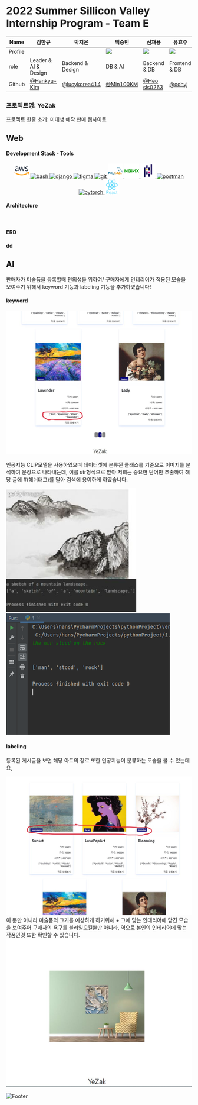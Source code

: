 # 2022 Summer Sillicon Valley Internship Program - Team E

| Name    | 김한규  | 박지은  | 백승민   | 신재용  | 유효주  |
| ------- | --------------------------------------------- | --------------------------------------------- | --------------------------------------------- | --------------------------------------------- | --------------------------------------------- |
| Profile | <img width="200px" src="" />|<img width="200px" src="" />| <img width="200px" src=".png" />| <img width="200px" src=".png" />| <img width="200px" src=".png" />|
| role    | Leader & AI & Design   | Backend & Design       | DB & AI       | Backend & DB      | Frontend & DB      |
| Github  | [@Hankyu-Kim](https://github.com/Hankyu-Kim) | [@lucykorea414](https://github.com/lucykorea414) | [@Min100KM](https://github.com/Min100KM) | [@Heo sls0263](https://github.com/sls0263) | [@oohyj](https://github.com/oohyj) |

### 프로젝트명: YeZak
프로젝트 한줄 소개: 미대생 예작 판매 웹사이트

## Web

#### Development Stack - Tools

<p align="center"> <a href="https://aws.amazon.com" target="_blank" rel="noreferrer"> <img src="https://raw.githubusercontent.com/devicons/devicon/master/icons/amazonwebservices/amazonwebservices-original-wordmark.svg" alt="aws" width="40" height="40"/> </a> <a href="https://www.gnu.org/software/bash/" target="_blank" rel="noreferrer"> <img src="https://www.vectorlogo.zone/logos/gnu_bash/gnu_bash-icon.svg" alt="bash" width="40" height="40"/> </a> <a href="https://www.djangoproject.com/" target="_blank" rel="noreferrer"> <img src="https://cdn.worldvectorlogo.com/logos/django.svg" alt="django" width="40" height="40"/> </a> <a href="https://www.figma.com/" target="_blank" rel="noreferrer"> <img src="https://www.vectorlogo.zone/logos/figma/figma-icon.svg" alt="figma" width="40" height="40"/> </a> <a href="https://git-scm.com/" target="_blank" rel="noreferrer"> <img src="https://www.vectorlogo.zone/logos/git-scm/git-scm-icon.svg" alt="git" width="40" height="40"/> </a> <a href="https://www.mysql.com/" target="_blank" rel="noreferrer"> <img src="https://raw.githubusercontent.com/devicons/devicon/master/icons/mysql/mysql-original-wordmark.svg" alt="mysql" width="40" height="40"/> </a> <a href="https://www.nginx.com" target="_blank" rel="noreferrer"> <img src="https://raw.githubusercontent.com/devicons/devicon/master/icons/nginx/nginx-original.svg" alt="nginx" width="40" height="40"/> </a> <a href="https://pandas.pydata.org/" target="_blank" rel="noreferrer"> <img src="https://raw.githubusercontent.com/devicons/devicon/2ae2a900d2f041da66e950e4d48052658d850630/icons/pandas/pandas-original.svg" alt="pandas" width="40" height="40"/> </a> <a href="https://postman.com" target="_blank" rel="noreferrer"> <img src="https://www.vectorlogo.zone/logos/getpostman/getpostman-icon.svg" alt="postman" width="40" height="40"/> </a> <a href="https://pytorch.org/" target="_blank" rel="noreferrer"> <img src="https://www.vectorlogo.zone/logos/pytorch/pytorch-icon.svg" alt="pytorch" width="40" height="40"/> </a> <a href="https://reactjs.org/" target="_blank" rel="noreferrer"> <img src="https://raw.githubusercontent.com/devicons/devicon/master/icons/react/react-original-wordmark.svg" alt="react" width="40" height="40"/> </a> </p>


#### Architecture

<img width="500px" src="" />

#### ERD



#### dd












## AI

판매자가 미술품을 등록할때 편의성을 위하여/ 구매자에게 인테리어가 적용된 모습을 보여주기 위해서 keyword 기능과 labeling 기능을 추가하였습니다!

#### keyword

<td><img src="/profile/image/keyword.JPG" ></td>

인공지능 CLIP모델을 사용하였으며 데이터셋에 분류된 클래스를 기준으로 이미지를 분석하여 문장으로 나타내는데, 이를 str형식으로 받아 저희는 중요한 단어만 추출하여 해당 글에 #(해쉬태그)를 달아 검색에 용이하게 하였습니다.
<td><img src="/profile/image/1.png" ></td>
<td><img src="/profile/image/2.png" ></td>

#### labeling

등록된 게시글을 보면 해당 아트의 장르 또한 인공지능이 분류하는 모습을 볼 수 있는데요,
<td><img src="/profile/image/labeling.JPG" ></td>
이 뿐만 아니라 미술품의 크기를 예상하게 하기위해 + 그에 맞는 인테리어에 담긴 모습을 보여주어 구매자의 욕구를 불러일으킬뿐만 아니라, 역으로 본인의 인테리어에 맞는 작품인것 또한 확인할 수 있습니다.
<td><img src="/profile/image/interior.JPG" ></td>

![Footer](https://capsule-render.vercel.app/api?type=waving&color=auto&height=200&section=footer)

<!--

**Here are some ideas to get you started:**

🙋‍♀️ A short introduction - what is your organization all about?
🌈 Contribution guidelines - how can the community get involved?
👩‍💻 Useful resources - where can the community find your docs? Is there anything else the community should know?
🍿 Fun facts - what does your team eat for breakfast?
🧙 Remember, you can do mighty things with the power of [Markdown](https://docs.github.com/github/writing-on-github/getting-started-with-writing-and-formatting-on-github/basic-writing-and-formatting-syntax)
-->
